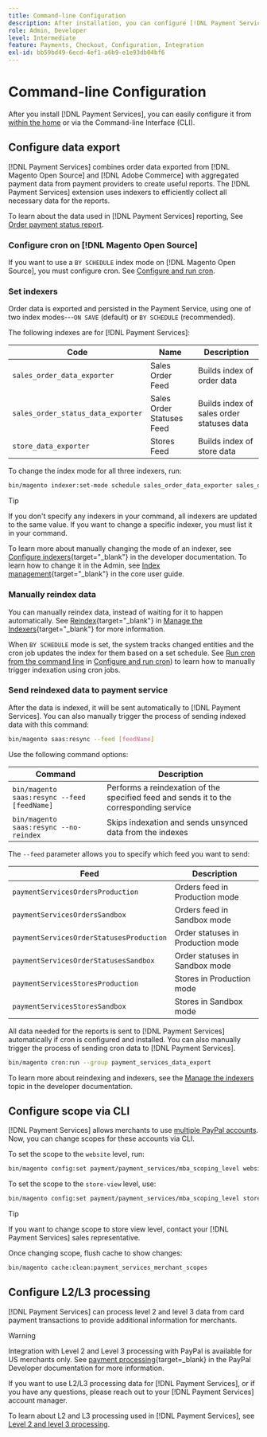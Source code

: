 ```yaml
---
title: Command-line Configuration
description: After installation, you can configure [!DNL Payment Services] using the Command-line Interface (CLI).
role: Admin, Developer
level: Intermediate
feature: Payments, Checkout, Configuration, Integration
exl-id: bb59bd49-6ecd-4ef1-a6b9-e1e93db04bf6
---
```

# Command-line Configuration

After you install [!DNL Payment Services], you can easily configure it from [within the home](payments-home.md) or via the Command-line Interface (CLI).

## Configure data export

[!DNL Payment Services] combines order data exported from [!DNL Magento Open Source] and [!DNL Adobe Commerce] with aggregated payment data from payment providers to create useful reports. The [!DNL Payment Services] extension uses indexers to efficiently collect all necessary data for the reports.

To learn about the data used in [!DNL Payment Services] reporting, See [Order payment status report](order-payment-status.md#data-used-in-the-report).

### Configure cron on [!DNL Magento Open Source]

If you want to use a `BY SCHEDULE` index mode on [!DNL Magento Open Source], you must configure cron. See [Configure and run cron](https://experienceleague.adobe.com/en/docs/commerce-operations/configuration-guide/cli/configure-cron-jobs).

### Set indexers

Order data is exported and persisted in the Payment Service, using one of two index modes---`ON SAVE` (default) or `BY SCHEDULE` (recommended).

The following indexes are for [!DNL Payment Services]:

|   Code    |   Name    |   Description    |
|    ---    |  ---  |  ---  |
|   `sales_order_data_exporter`    |   Sales Order Feed   |   Builds index of order data  |
|   `sales_order_status_data_exporter`    |   Sales Order Statuses Feed    |    Builds index of sales order statuses data   |
|   `store_data_exporter`    |   Stores Feed    |   Builds index of store data   |

To change the index mode for all three indexers, run:

``` bash
bin/magento indexer:set-mode schedule sales_order_data_exporter sales_order_status_data_exporter store_data_exporter
```

>[!TIP]
>
>If you don't specify any indexers in your command, all indexers are updated to the same value. If you want to change a specific indexer, you must list it in your command.

To learn more about manually changing the mode of an indexer, see [Configure indexers](https://experienceleague.adobe.com/en/docs/commerce-operations/configuration-guide/cli/manage-indexers#configure-indexers){target="_blank"} in the developer documentation. To learn how to change it in the Admin, see [Index management](https://experienceleague.adobe.com/en/docs/commerce-admin/systems/tools/index-management#change-the-index-mode){target="_blank"} in the core user guide.

### Manually reindex data

You can manually reindex data, instead of waiting for it to happen automatically. See [Reindex](https://experienceleague.adobe.com/en/docs/commerce-operations/configuration-guide/cli/manage-indexers#reindex){target="_blank"} in [Manage the Indexers](https://experienceleague.adobe.com/en/docs/commerce-operations/configuration-guide/cli/manage-indexers){target="_blank"} for more information.

When `BY SCHEDULE` mode is set, the system tracks changed entities and the cron job updates the index for them based on a set schedule. See [Run cron from the command line](https://experienceleague.adobe.com/en/docs/commerce-operations/configuration-guide/cli/configure-cron-jobs#config-cli-cron-group-run) in [Configure and run cron](https://experienceleague.adobe.com/en/docs/commerce-operations/configuration-guide/cli/configure-cron-jobs)) to learn how to manually trigger indexation using cron jobs.

### Send reindexed data to payment service

After the data is indexed, it will be sent automatically to [!DNL Payment Services]. You can also manually trigger the process of sending indexed data with this command:

``` bash
bin/magento saas:resync --feed [feedName]
```

Use the following command options:

|   Command    |   Description    |
|  ---  |  ---  |
|   `bin/magento saas:resync --feed [feedName]`    |   Performs a reindexation of the specified feed and sends it to the corresponding service   |
|   `bin/magento saas:resync --no-reindex`    |    Skips indexation and sends unsynced data from the indexes  |

The `--feed` parameter allows you to specify which feed you want to send:

|   Feed    |   Description    |
|  ---  |  ---  |
|    `paymentServicesOrdersProduction`   |   Orders feed in Production mode    |
|    `paymentServicesOrdersSandbox`    |   Orders feed in Sandbox mode    |
|    `paymentServicesOrderStatusesProduction`   |   Order statuses in Production mode    |
|    `paymentServicesOrderStatusesSandbox`   |   Order statuses in Sandbox mode    |
|    `paymentServicesStoresProduction`   |    Stores in Production mode   |
|    `paymentServicesStoresSandbox`  |   Stores in Sandbox mode    |

All data needed for the reports is sent to [!DNL Payment Services] automatically if cron is configured and installed. You can also manually trigger the process of sending cron data to [!DNL Payment Services].

``` bash
bin/magento cron:run --group payment_services_data_export
```

To learn more about reindexing and indexers, see the [Manage the indexers](https://experienceleague.adobe.com/en/docs/commerce-operations/configuration-guide/cli/manage-indexers) topic in the developer documentation.

## Configure scope via CLI

[!DNL Payment Services] allows merchants to use [multiple PayPal accounts](settings.md#use-multiple-paypal-accounts). Now, you can change scopes for these accounts via CLI.

To set the scope to the `website` level, run:

``` bash
bin/magento config:set payment/payment_services/mba_scoping_level website
```

To set the scope to the `store-view` level, use:

``` bash
bin/magento config:set payment/payment_services/mba_scoping_level store
```

>[!TIP]
>
> If you want to change scope to store view level, contact your [!DNL Payment Services] sales representative.

Once changing scope, flush cache to show changes:

``` bash
bin/magento cache:clean:payment_services_merchant_scopes
```

## Configure L2/L3 processing

[!DNL Payment Services] can process level 2 and level 3 data from card payment transactions to provide additional information for merchants.

>[!WARNING]
>
> Integration with Level 2 and Level 3 processing with PayPal is available for US merchants only. See [payment processing](https://developer.paypal.com/docs/checkout/advanced/processing/){target=_blank} in the PayPal Developer documentation for more information.

If you want to use L2/L3 processing data for [!DNL Payment Services], or if you have any questions, please reach out to your [!DNL Payment Services] account manager.

To learn about L2 and L3 processing used in [!DNL Payment Services], see [Level 2 and level 3 processing](levels-card-payment-transactions.md).
